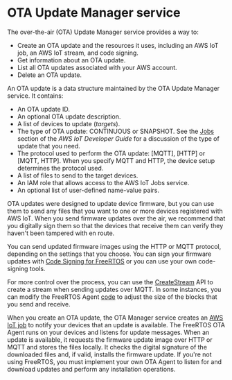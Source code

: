 # OTA Update Manager service<a name="ota-manager"></a>

The over\-the\-air \(OTA\) Update Manager service provides a way to:
+ Create an OTA update and the resources it uses, including an AWS IoT job, an AWS IoT stream, and code signing\.
+ Get information about an OTA update\. 
+ List all OTA updates associated with your AWS account\.
+ Delete an OTA update\.

An OTA update is a data structure maintained by the OTA Update Manager service\. It contains:
+ An OTA update ID\.
+ An optional OTA update description\.
+ A list of devices to update \(*targets*\)\.
+ The type of OTA update: CONTINUOUS or SNAPSHOT\. See the [Jobs](https://docs.aws.amazon.com/iot/latest/developerguide/iot-jobs.html) section of the *AWS IoT Developer Guide* for a discussion of the type of update that you need\.
+ The protocol used to perform the OTA update: \[MQTT\], \[HTTP\] or \[MQTT, HTTP\]\. When you specify MQTT and HTTP, the device setup determines the protocol used\.
+ A list of files to send to the target devices\.
+ An IAM role that allows access to the AWS IoT Jobs service\.
+ An optional list of user\-defined name\-value pairs\.

OTA updates were designed to update device firmware, but you can use them to send any files that you want to one or more devices registered with AWS IoT\. When you send firmware updates over the air, we recommend that you digitally sign them so that the devices that receive them can verify they haven't been tampered with en route\.

You can send updated firmware images using the HTTP or MQTT protocol, depending on the settings that you choose\. You can sign your firmware updates with [Code Signing for FreeRTOS](https://docs.aws.amazon.com/signer/latest/developerguide/Welcome.html) or you can use your own code\-signing tools\.

For more control over the process, you can use the [ CreateStream](https://docs.aws.amazon.com/iot/latest/apireference/API_CreateStream.html) API to create a stream when sending updates over MQTT\. In some instances, you can modify the FreeRTOS Agent [code](https://github.com/aws/amazon-freertos/tree/master/libraries/freertos_plus/aws/ota/src) to adjust the size of the blocks that you send and receive\.

When you create an OTA update, the OTA Manager service creates an [AWS IoT job](https://docs.aws.amazon.com/iot/latest/developerguide/iot-jobs.html) to notify your devices that an update is available\. The FreeRTOS OTA Agent runs on your devices and listens for update messages\. When an update is available, it requests the firmware update image over HTTP or MQTT and stores the files locally\. It checks the digital signature of the downloaded files and, if valid, installs the firmware update\. If you're not using FreeRTOS, you must implement your own OTA Agent to listen for and download updates and perform any installation operations\.